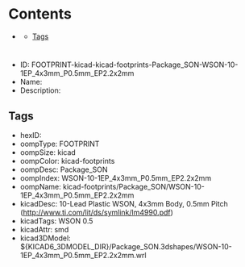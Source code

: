 



Contents
========

* [](#)
	* [Tags](#tags)

# 

- ID: FOOTPRINT-kicad-kicad-footprints-Package_SON-WSON-10-1EP_4x3mm_P0.5mm_EP2.2x2mm
- Name: 
- Description: 

## Tags

- hexID: 
- oompType: FOOTPRINT
- oompSize: kicad
- oompColor: kicad-footprints
- oompDesc: Package_SON
- oompIndex: WSON-10-1EP_4x3mm_P0.5mm_EP2.2x2mm
- oompName: kicad-footprints/Package_SON/WSON-10-1EP_4x3mm_P0.5mm_EP2.2x2mm
- kicadDesc: 10-Lead Plastic WSON, 4x3mm Body, 0.5mm Pitch (http://www.ti.com/lit/ds/symlink/lm4990.pdf)
- kicadTags: WSON 0.5
- kicadAttr: smd
- kicad3DModel: ${KICAD6_3DMODEL_DIR}/Package_SON.3dshapes/WSON-10-1EP_4x3mm_P0.5mm_EP2.2x2mm.wrl
